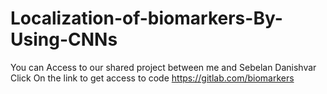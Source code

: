 # Localization-of-biomarkers-By-Using-CNNs
You can Access to our shared project between me and Sebelan Danishvar 
Click On the link to get access to code https://gitlab.com/biomarkers

